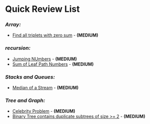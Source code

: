 # **Quick Review List**

### _**Array:**_
* [Find all triplets with zero sum](array/FindAllTripletsWithZeroSum.java) - **(MEDIUM)**

### _**recursion:**_
* [Jumping NUmbers](recursion/JumpingNumbers.java) - **(MEDIUM)**
* [Sum of Leaf Path Numbers](recursion/SumOfLeafPathNumbers.java) - **(MEDIUM)**

### _**Stacks and Queues:**_
* [Median of a Stream](stacknqueue/MedianOfStream.java) - **(MEDIUM)**

### _**Tree and Graph:**_
* [Celebrity Problem](treengraph/CelebrityProblem.java) - **(MEDIUM)**
* [Binary Tree contains duplicate subtrees of size >= 2](treengraph/DuplicateSubtreeinBinaryTree.java) - **(MEDIUM)**